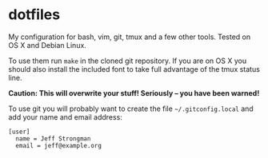 # dotfiles
My configuration for bash, vim, git, tmux and a few other tools. Tested on OS X and Debian Linux.

To use them run `make` in the cloned git repository. If you are on OS X you should also install the included font to take full advantage of the tmux status line.

**Caution: This will overwrite your stuff! Seriously – you have been warned!**

To use git you will probably want to create the file `~/.gitconfig.local` and add your name and email address:
```
[user]
  name = Jeff Strongman
  email = jeff@example.org
```
